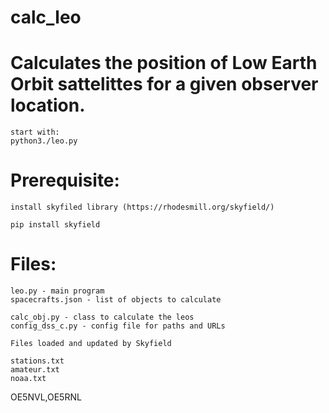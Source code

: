 # calc_leo

# Calculates the position of Low Earth Orbit sattelittes for a given observer location.
```
start with:
python3./leo.py
```
# Prerequisite:
```
install skyfiled library (https://rhodesmill.org/skyfield/)
```
```
pip install skyfield
```
# Files:
```
leo.py - main program
spacecrafts.json - list of objects to calculate

calc_obj.py - class to calculate the leos
config_dss_c.py - config file for paths and URLs

Files loaded and updated by Skyfield

stations.txt
amateur.txt
noaa.txt
```
OE5NVL,OE5RNL
